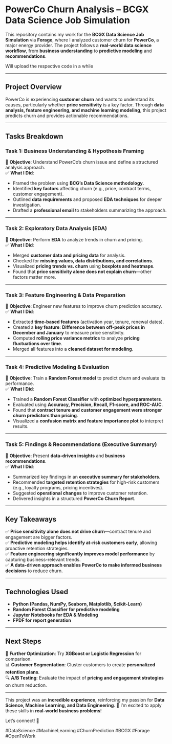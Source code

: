# **PowerCo Churn Analysis – BCGX Data Science Job Simulation**

This repository contains my work for the **BCGX Data Science Job Simulation** via **Forage**, where I analyzed customer churn for **PowerCo**, a major energy provider. The project follows a **real-world data science workflow**, from **business understanding** to **predictive modeling** and **recommendations**.

Will upload the respective code in a while

---

## **Project Overview**  
PowerCo is experiencing **customer churn** and wants to understand its causes, particularly whether **price sensitivity** is a key factor. Through **data analysis, feature engineering, and machine learning modeling**, this project predicts churn and provides actionable recommendations.

---

## **Tasks Breakdown**  

### **Task 1: Business Understanding & Hypothesis Framing**  
📌 **Objective**: Understand PowerCo’s churn issue and define a structured analysis approach.  
✅ **What I Did**:  
- Framed the problem using **BCG’s Data Science methodology**.  
- Identified **key factors** affecting churn (e.g., price, contract terms, customer engagement).  
- Outlined **data requirements** and proposed **EDA techniques** for deeper investigation.  
- Drafted a **professional email** to stakeholders summarizing the approach.  

---

### **Task 2: Exploratory Data Analysis (EDA)**  
📌 **Objective**: Perform **EDA** to analyze trends in churn and pricing.  
✅ **What I Did**:  
- Merged **customer data and pricing data** for analysis.  
- Checked for **missing values, data distributions, and correlations**.  
- Visualized **pricing trends vs. churn** using **boxplots and heatmaps**.  
- Found that **price sensitivity alone does not explain churn**—other factors matter more.  

---

### **Task 3: Feature Engineering & Data Preparation**  
📌 **Objective**: Engineer new features to improve churn prediction accuracy.  
✅ **What I Did**:  
- Extracted **time-based features** (activation year, tenure, renewal dates).  
- Created a **key feature**: **Difference between off-peak prices in December and January** to measure price sensitivity.  
- Computed **rolling price variance metrics** to analyze **pricing fluctuations over time**.  
- Merged all features into a **cleaned dataset for modeling**.  

---

### **Task 4: Predictive Modeling & Evaluation**  
📌 **Objective**: Train a **Random Forest model** to predict churn and evaluate its performance.  
✅ **What I Did**:  
- Trained a **Random Forest Classifier** with **optimized hyperparameters**.  
- Evaluated using **Accuracy, Precision, Recall, F1-score, and ROC-AUC**.  
- Found that **contract tenure and customer engagement were stronger churn predictors than pricing**.  
- Visualized a **confusion matrix and feature importance plot** to interpret results.  

---

### **Task 5: Findings & Recommendations (Executive Summary)**  
📌 **Objective**: Present **data-driven insights** and **business recommendations**.  
✅ **What I Did**:  
- Summarized key findings in an **executive summary for stakeholders**.  
- Recommended **targeted retention strategies** for high-risk customers (e.g., loyalty programs, pricing incentives).  
- Suggested **operational changes** to improve customer retention.  
- Delivered insights in a structured **PowerCo Churn Report**.  

---

## **Key Takeaways**  
✅ **Price sensitivity alone does not drive churn**—contract tenure and engagement are bigger factors.  
✅ **Predictive modeling helps identify at-risk customers early**, allowing proactive retention strategies.  
✅ **Feature engineering significantly improves model performance** by capturing business-relevant trends.  
✅ **A data-driven approach enables PowerCo to make informed business decisions** to reduce churn.  

---

## **Technologies Used**  
- **Python (Pandas, NumPy, Seaborn, Matplotlib, Scikit-Learn)**  
- **Random Forest Classifier for predictive modeling**  
- **Jupyter Notebooks for EDA & Modeling**  
- **FPDF for report generation**  

---

## **Next Steps**  
🚀 **Further Optimization**: Try **XGBoost or Logistic Regression** for comparison.  
📊 **Customer Segmentation**: Cluster customers to create **personalized retention plans**.  
🔍 **A/B Testing**: Evaluate the impact of **pricing and engagement strategies** on churn reduction.  

---

This project was an **incredible experience**, reinforcing my passion for **Data Science, Machine Learning, and Data Engineering**. 🚀 I’m excited to apply these skills in **real-world business problems**!  

Let’s connect! 🤝  

#DataScience #MachineLearning #ChurnPrediction #BCGX #Forage #OpenToWork  

